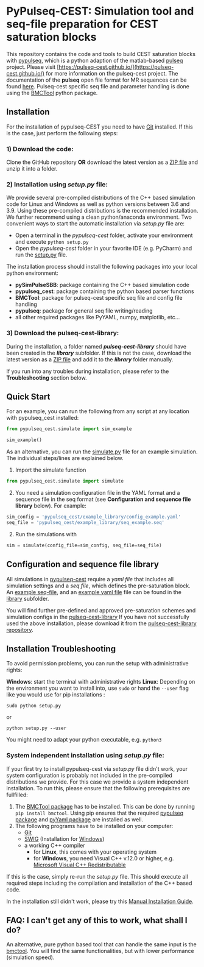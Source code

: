 # PyPulseq-CEST: Simulation tool and seq-file preparation for CEST saturation blocks

This repository contains the code and tools to build CEST saturation blocks with 
[pypulseq](https://github.com/imr-framework/pypulseq), which is a python adaption of the matlab-based 
[pulseq](https://github.com/pulseq/pulseq) project. 
Please visit [https://pulseq-cest.github.io/](https://pulseq-cest.github.io/) for more information on the pulseq-cest 
project. The documentation of the **pulseq** open file format for MR sequences can be found 
[here](https://pulseq.github.io/specification.pdf). Pulseq-cest specific seq file and parameter handling is done using the 
[BMCTool](https://github.com/schuenke/BMCTool)  python package.

## Installation
For the installation of pypulseq-CEST you need to have [Git](https://git-scm.com/) installed. If this is the case, just
perform the following steps:

### 1) Download the code:
Clone the GitHub repository **OR** download the latest version as a 
   [ZIP file](https://github.com/KerstinHut/pypulseq-cest/archive/refs/heads/master.zip) and unzip it into a folder.

### 2) Installation using *setup.py* file:
We provide several pre-compiled distributions of the C++ based simulation code for Linux and Windows as well as python 
versions between 3.6 and 3.9. Using these pre-compiled distributions is the recommended installation. We further 
recommend using a clean python/anaconda environment. Two convenient ways to start the automatic installation via 
*setup.py* file are:
   * Open a terminal in the _pypulseq-cest_ folder, activate your environment and execute `python setup.py`
   * Open the _pypulseq-cest_ folder in your favorite IDE (e.g. PyCharm) and run the [setup.py](setup.py) file.
     
The installation process should install the following packages into your local python environment:
   * **pySimPulseSBB**: package containing the C++ based simulation code
   * **pypulseq_cest**: package containing the python based parser functions
   * **BMCTool**: package for pulseq-cest specific seq file and config file handling
   * **pypulseq**: package for general seq file writing/reading
   * all other required packages like PyYAML, numpy, matplotlib, etc...  

### 3) Download the pulseq-cest-library:
During the installation, a folder named _**pulseq-cest-library**_ should have been created in the _**library**_ 
subfolder. If this is not the case, download the latest version as a 
[ZIP file](https://github.com/kherz/pulseq-cest-library/archive/refs/heads/master.zip) and add it to the _**library**_ 
folder manually.  
   
If you run into any troubles during installation, please refer to the **Troubleshooting** section below.

## Quick Start
For an example, you can run the following from any script at any location with pypulseq_cest installed:
````python
from pypulseq_cest.simulate import sim_example

sim_example()
````

As an alternative, you can run the [simulate.py](simulate.py) file for an example simulation. The individual steps/lines are explained below.

1. Import the simulate function
````python
from pypulseq_cest.simulate import simulate
````

2.  You need a simulation configuration file in the YAML format and a sequence file in the seq format (see **Configuration and sequence file library** below). For example:
````python
sim_config = 'pypulseq_cest/example_library/config_example.yaml'
seq_file = 'pypulseq_cest/example_library/seq_example.seq'
````

2. Run the simulations with
````python
sim = simulate(config_file=sim_config, seq_file=seq_file)
````


## Configuration and sequence file library
All simulations in [pypulseq-cest](.) require a *yaml file* that includes all simulation settings and a *seq file*, which
defines the pre-saturation block. An [example seq-file](pypulseq_cest/example_library/seq_example.seq), and an [example yaml file](pypulseq_cest/example_library/config_example.seq) file can be 
found in the [library](pypulseq_cest/example_library) subfolder. 

You will find further pre-defined and approved pre-saturation schemes and simulation configs in the [pulseq-cest-library](pulseq-cest-library)
If you have not successfully used the above installation, please download it from the [pulseq-cest-library repository](https://github.com/kherz/pulseq-cest-library).


## Installation Troubleshooting
To avoid permission problems, you can run the setup with administrative rights:

**Windows**: start the terminal with administrative rights
**Linux**: Depending on the environment you want to install into, use ```sudo``` or hand the ```--user``` flag like 
you would use for pip installations : 
```
sudo python setup.py
```
or
```
python setup.py --user
```
You might need to adapt your python executable, e.g. ```python3```

### System independent installation using *setup.py* file: 
If your first try to install pypulseq-cest via *setup.py* file didn't work, your system configuration is probably 
not included in the pre-compiled distributions we provide. For this case we provide a system independent installation. To
run this, please ensure that the following prerequisites are fullfilled:
1. The [BMCTool package](https://pypi.org/project/BMCTool/) has to be installed. This can be done by running
`pip install bmctool`. Using pip ensures that the required [pypulseq package](https://pypi.org/project/pypulseq/)
and [pyYaml package](https://pypi.org/project/PyYAML/) are installed as well.
2. The following programs have to be installed on your computer:
   - [Git](https://git-scm.com/)
   - [SWIG](http://www.swig.org/exec.html) (Installation for [Windows](http://www.swig.org/Doc1.3/Windows.html))
   - a working C++ compiler
     - for **Linux**, this comes with your operating system
     - for **Windows**, you need Visual C++ v.12.0 or higher, e.g. [Microsoft Visual C++ Redistributable](https://visualstudio.microsoft.com/downloads/)

If this is the case, simply re-run the *setup.py* file. This should execute all required steps including the compilation
and installation of the C++ based code. 

In the installation still didn't work, please try this [Manual Installation Guide](src/readme.md).

## FAQ: I can't get any of this to work, what shall I do?
An alternative, pure python based tool that can handle the same input is the [bmctool](https://github.com/schuenke/BMCTool).
You will find the same functionalities, but with lower performance (simulation speed).